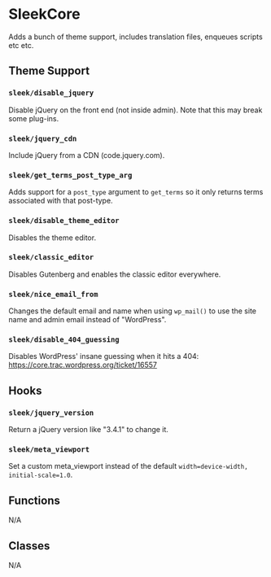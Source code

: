 # SleekCore

Adds a bunch of theme support, includes translation files, enqueues scripts etc etc.

## Theme Support

### `sleek/disable_jquery`

Disable jQuery on the front end (not inside admin). Note that this may break some plug-ins.

### `sleek/jquery_cdn`

Include jQuery from a CDN (code.jquery.com).

### `sleek/get_terms_post_type_arg`

Adds support for a `post_type` argument to `get_terms` so it only returns terms associated with that post-type.

### `sleek/disable_theme_editor`

Disables the theme editor.

### `sleek/classic_editor`

Disables Gutenberg and enables the classic editor everywhere.

### `sleek/nice_email_from`

Changes the default email and name when using `wp_mail()` to use the site name and admin email instead of "WordPress".

### `sleek/disable_404_guessing`

Disables WordPress' insane guessing when it hits a 404: https://core.trac.wordpress.org/ticket/16557

## Hooks

### `sleek/jquery_version`

Return a jQuery version like "3.4.1" to change it.

### `sleek/meta_viewport`

Set a custom meta_viewport instead of the default `width=device-width, initial-scale=1.0`.

## Functions

N/A

## Classes

N/A
